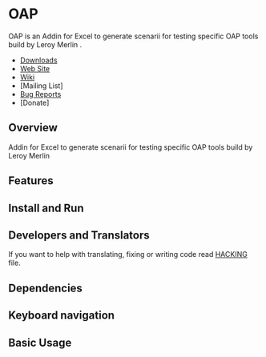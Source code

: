 OAP
=====
OAP is an Addin for Excel to generate scenarii for testing specific OAP tools build by Leroy Merlin .
- [Downloads](https://github.com/StephaneTy-Pro/OAP/releases)
- [Web Site](https://StephaneTy-Pro.github.io/OAP/)
- [Wiki](https://github.com/StephaneTy-Pro/OAP/wiki)
- [Mailing List]
- [Bug Reports](https://github.com/StephaneTy-Pro/OAP/issues)
- [Donate]


Overview
--------
Addin for Excel to generate scenarii for testing specific OAP tools build by Leroy Merlin  



Features
--------

Install and Run
---------------



Developers and Translators
-------------------------

If you want to help with translating, fixing or writing code read
[HACKING](https://github.com/StephaneTy-Pro/OAP/blob/master/HACKING) file.

Dependencies
------------

Keyboard navigation
-------------------

Basic Usage
-----------

